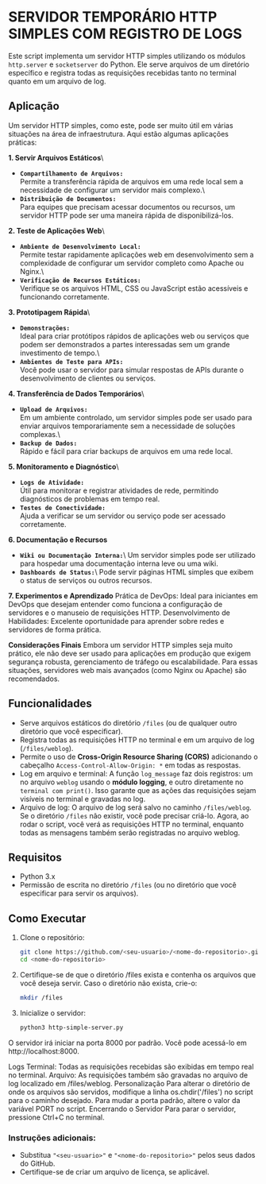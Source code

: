 # SERVIDOR TEMPORÁRIO HTTP SIMPLES COM REGISTRO DE LOGS
<p align="justify">
   
Este script implementa um servidor HTTP simples utilizando os módulos `http.server` e `socketserver` do Python. 
Ele serve arquivos de um diretório específico e registra todas as requisições recebidas tanto no terminal quanto em um arquivo de log.

## Aplicação

Um servidor HTTP simples, como este, pode ser muito útil em várias situações na área de infraestrutura. 
Aqui estão algumas aplicações práticas:

**1. Servir Arquivos Estáticos**\
- **`Compartilhamento de Arquivos:`**\
  Permite a transferência rápida de arquivos em uma rede local sem a necessidade de configurar um servidor mais complexo.\
- **`Distribuição de Documentos:`**\
  Para equipes que precisam acessar documentos ou recursos, um servidor HTTP pode ser uma maneira rápida de disponibilizá-los.

**2. Teste de Aplicações Web**\
- **`Ambiente de Desenvolvimento Local:`**\
  Permite testar rapidamente aplicações web em desenvolvimento sem a complexidade de configurar um servidor completo como Apache ou Nginx.\
- **`Verificação de Recursos Estáticos:`**\
  Verifique se os arquivos HTML, CSS ou JavaScript estão acessíveis e funcionando corretamente.

**3. Prototipagem Rápida**\
- **`Demonstrações:`**\
  Ideal para criar protótipos rápidos de aplicações web ou serviços que podem ser demonstrados a partes interessadas sem um grande investimento de tempo.\
- **`Ambientes de Teste para APIs:`**\
  Você pode usar o servidor para simular respostas de APIs durante o desenvolvimento de clientes ou serviços.

**4. Transferência de Dados Temporários**\
- **`Upload de Arquivos:`**\
  Em um ambiente controlado, um servidor simples pode ser usado para enviar arquivos temporariamente sem a necessidade de soluções complexas.\
- **`Backup de Dados:`**\
  Rápido e fácil para criar backups de arquivos em uma rede local.

**5. Monitoramento e Diagnóstico**\
- **`Logs de Atividade:`**\
  Útil para monitorar e registrar atividades de rede, permitindo diagnósticos de problemas em tempo real.
- **`Testes de Conectividade:`**\
  Ajuda a verificar se um servidor ou serviço pode ser acessado corretamente.

**6.  Documentação e Recursos**
-  **`Wiki ou Documentação Interna:`**\ 
      Um servidor simples pode ser utilizado para hospedar uma documentação interna leve ou uma wiki.
-  **`Dashboards de Status:`**\ 
      Pode servir páginas HTML simples que exibem o status de serviços ou outros recursos.

**7. Experimentos e Aprendizado**
   Prática de DevOps: Ideal para iniciantes em DevOps que desejam entender como funciona a configuração de servidores e o manuseio de requisições HTTP.
   Desenvolvimento de Habilidades: Excelente oportunidade para aprender sobre redes e servidores de forma prática.

**Considerações Finais**
   Embora um servidor HTTP simples seja muito prático, ele não deve ser usado para aplicações em produção que exigem segurança robusta, gerenciamento de tráfego ou escalabilidade. Para essas situações, servidores web mais avançados (como Nginx ou Apache) são recomendados.

## Funcionalidades

- Serve arquivos estáticos do diretório `/files` (ou de qualquer outro diretório que você especificar).
- Registra todas as requisições HTTP no terminal e em um arquivo de log (`/files/weblog`).
- Permite o uso de **Cross-Origin Resource Sharing (CORS)** adicionando o cabeçalho `Access-Control-Allow-Origin: *` em todas as respostas.
- Log em arquivo e terminal: A função `log_message` faz dois registros: um no arquivo `weblog` usando o **módulo logging**, e outro diretamente no `terminal com print()`. 
Isso garante que as ações das requisições sejam visíveis no terminal e gravadas no log.
- Arquivo de log: O arquivo de log será salvo no caminho `/files/weblog`. Se o diretório `/files` não existir, você pode precisar criá-lo.
Agora, ao rodar o script, você verá as requisições HTTP no terminal, enquanto todas as mensagens também serão registradas no arquivo weblog.

## Requisitos

- Python 3.x
- Permissão de escrita no diretório `/files` (ou no diretório que você especificar para servir os arquivos).

## Como Executar

1. Clone o repositório:
   ```bash
   git clone https://github.com/<seu-usuario>/<nome-do-repositorio>.git
   cd <nome-do-repositorio>
2. Certifique-se de que o diretório /files exista e contenha os arquivos que você deseja servir. Caso o diretório não exista, crie-o:

   ```bash
   mkdir /files
    ```
3. Inicialize o servidor:

   ```bash
   python3 http-simple-server.py
   ```
O servidor irá iniciar na porta 8000 por padrão. Você pode acessá-lo em http://localhost:8000.

Logs
Terminal: Todas as requisições recebidas são exibidas em tempo real no terminal.
Arquivo: As requisições também são gravadas no arquivo de log localizado em /files/weblog.
Personalização
Para alterar o diretório de onde os arquivos são servidos, modifique a linha os.chdir('/files') no script para o caminho desejado.
Para mudar a porta padrão, altere o valor da variável PORT no script.
Encerrando o Servidor
Para parar o servidor, pressione Ctrl+C no terminal.

### Instruções adicionais:
- Substitua `"<seu-usuario>"` e `"<nome-do-repositorio>"` pelos seus dados do GitHub.
- Certifique-se de criar um arquivo de licença, se aplicável.

</p>
